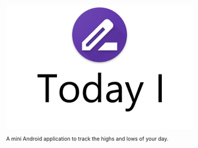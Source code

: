 <img src="docs/logo.png" alt="Today I Logo"/>

A mini Android application to track the highs and lows of your day.